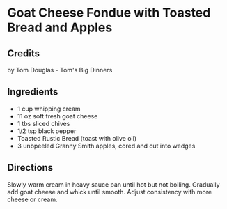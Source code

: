 # Goat Cheese Fondue with Toasted Bread and Apples 

<!-- BEGIN content -->

## Credits

by Tom Douglas - Tom's Big Dinners

## Ingredients

- 1 cup whipping cream
- 11 oz soft fresh goat cheese
- 1 tbs sliced chives
- 1/2 tsp black pepper
- Toasted Rustic Bread (toast with olive oil)
- 3 unbpeeled Granny Smith apples, cored and cut into wedges

## Directions

Slowly warm cream in heavy sauce pan until hot but not boiling. Gradually add goat cheese and whick until smooth. Adjust consistency with more cheese or cream.

<!-- Saved in parser cache with key mudabon_recipe:pcache:idhash:1570-0!1!0!0!!en!2 and timestamp 20071117175535 --><!-- END content -->

